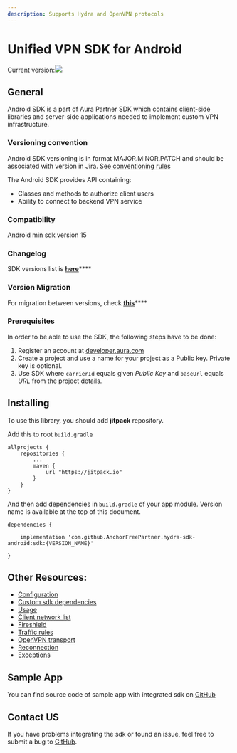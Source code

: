 ```yaml
---
description: Supports Hydra and OpenVPN protocols
---
```


# Unified VPN SDK for Android

Current version:[![](https://camo.githubusercontent.com/96e035b772594b98ab503a86e2fb294d9a78044f/68747470733a2f2f6a69747061636b2e696f2f762f416e63686f7246726565506172746e65722f68796472612d73646b2d616e64726f69642e737667)](https://jitpack.io/#AnchorFreePartner/hydra-sdk-android)

## General

Android SDK is a part of Aura Partner SDK which contains client-side libraries and server-side applications needed to implement custom VPN infrastructure.

### Versioning convention

Android SDK versioning is in format MAJOR.MINOR.PATCH and should be associated with version in Jira. [See conventioning rules](https://semver.org)

The Android SDK provides API containing:

* Classes and methods to authorize client users
* Ability to connect to backend VPN service

### Compatibility

Android min sdk version 15

### **Changelog**

SDK versions list is [**here**](changelog.md)****

### Version Migration

For migration between versions, check [**this**](version-migration.md)****

### Prerequisites

In order to be able to use the SDK, the following steps have to be done:

1. Register an account at [developer.aura.com](https://developer.aura.com)
2. Create a project and use a name for your project as a Public key. Private key is optional.
3. Use SDK where `carrierId` equals given _Public Key_ and `baseUrl` equals _URL_ from the project details.

## Installing

To use this library, you should add **jitpack** repository.

Add this to root `build.gradle`

```
allprojects {
    repositories {
        ...
        maven {
            url "https://jitpack.io"
        }
    }
}
```

And then  add dependencies in `build.gradle` of your app module. Version name is available at the top of this document.

```
dependencies {

    implementation 'com.github.AnchorFreePartner.hydra-sdk-android:sdk:{VERSION_NAME}'

}
```

## Other Resources:

* [Configuration](configuration/)
* [Custom sdk dependencies](custom-sdk-dependencies.md)
* [Usage](usage.md)
* [Client network list](cnl-list.md)
* [Fireshield](fireshield-hydra-transport.md)
* [Traffic rules](traffic-rules.md)
* [OpenVPN transport](openvpn-transport.md)
* [Reconnection](reconnection-strategy.md)
* [Exceptions](exceptions.md)

## Sample App

You can find source code of sample app with integrated sdk on [GitHub](https://github.com/AnchorFreePartner/hydrasdk-demo-android)

## Contact US

If you have problems integrating the sdk or found an issue, feel free to submit a bug to [GitHub](https://github.com/AnchorFreePartner/hydrasdk-demo-android/issues/new).
